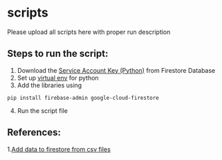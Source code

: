 # scripts
Please upload all scripts here with proper run description


## Steps to run the script:

1. Download the [Service Account Key (Python)](https://firebase.google.com/docs/admin/setup#:~:text=In%20the%20Firebase%20console%2C%20open,JSON%20file%20containing%20the%20key.) from Firestore Database
2. Set up [virtual env](https://dev.to/ngazetungue/python-script-in-virtual-environment-beginners-guide-h6d) for python
3. Add the libraries using 
```
pip install firebase-admin google-cloud-firestore

```
4. Run the script file


## References:

1.[Add data to firestore from csv files](https://medium.com/@cbrannen/importing-data-into-firestore-using-python-dce2d6d3cd51)